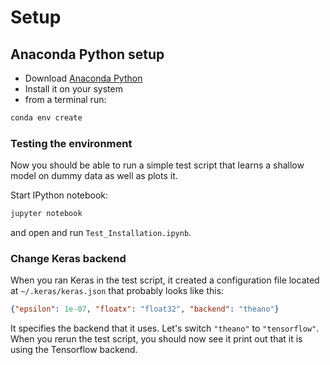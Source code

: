 
# Setup

## Anaconda Python setup

- Download [Anaconda Python](https://www.continuum.io/downloads)
- Install it on your system
- from a terminal run:
```bash
conda env create 
```

### Testing the environment

Now you should be able to run a simple test script that learns a shallow model on dummy data as well as plots it.

Start IPython notebook:
```bash
jupyter notebook
```
and open and run `Test_Installation.ipynb`.

### Change Keras backend

When you ran Keras in the test script, it created a configuration file located at `~/.keras/keras.json` that probably looks like this:

```json
{"epsilon": 1e-07, "floatx": "float32", "backend": "theano"}
```

It specifies the backend that it uses. Let's switch `"theano"` to `"tensorflow"`. When you rerun the test script, you should now see it print out that it is using the Tensorflow backend.


